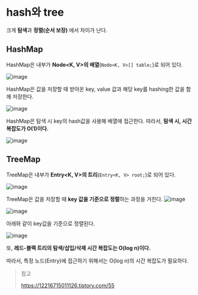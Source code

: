 

# hash와 tree



크게 **탐색**과 **정렬(순서 보장)** 에서 차이가 난다.



## HashMap

HashMap은 내부가 **Node<K, V>의 배열**(`Node<K, V>[] table;`)로 되어 있다.

![image](https://user-images.githubusercontent.com/19922698/85052092-5590f300-b1d3-11ea-8bc7-a7e3cbd53e05.png)

HashMap은 값을 저장할 때 받아온 key, value 값과 해당 key를 hashing한 값을 함께 저장한다.

![image](https://user-images.githubusercontent.com/19922698/85049240-5e7fc580-b1cf-11ea-911f-d0e49a2bdfd6.png)

HashMap은 탐색 시 key의 hash값을 사용해 배열에 접근한다. 따라서, **탐색 시, 시간 복잡도가 O(1)이다.**

![image](https://user-images.githubusercontent.com/19922698/85048746-ba961a00-b1ce-11ea-8821-0a3878f991b0.png)





## TreeMap

TreeMap은 내부가 **Entry<K, V>의 트리**(`Entry<K, V> root;`)로 되어 있다.

![image](https://user-images.githubusercontent.com/19922698/85052235-8a04af00-b1d3-11ea-8166-fa98c1afe0b3.png)



TreeMap은 값을 저장할 때 **key 값을 기준으로 정렬**하는 과정을 거친다. ![image](https://user-images.githubusercontent.com/19922698/85050302-d69abb00-b1d0-11ea-90f2-017b7597ef59.png)

![image](https://user-images.githubusercontent.com/19922698/85051010-e9fa5600-b1d1-11ea-8c76-fc631897356b.png)

아래와 같이 key값을 기준으로 정렬된다.

![image](https://user-images.githubusercontent.com/19922698/85050818-a273ca00-b1d1-11ea-965c-030d19d07799.png)





또, **레드-블랙 트리의 탐색/삽입/삭제 시간 복잡도는 O(log n)이다.**

따라서, 특정 노드(Entry)에 접근하기 위해서는 O(log n)의 시간 복잡도가 필요하다.







> 참고
>
> https://12216715011126.tistory.com/55  

